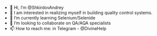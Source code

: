 - 👋 Hi, I’m @ShkirdovAndrey
- 👀 I am interested in realizing myself in building quality control systems.
- 🌱 I’m currently learning Selenium/Selenide 
- 💞️ I’m looking to collaborate on QA/AQA specialists
- 📫 How to reach me: in Telegram - @DivineHelp
<!---
ShkirdovAndrey/ShkirdovAndrey is a ✨ special ✨ repository because its `README.md` (this file) appears on your GitHub profile.
You can click the Preview link to take a look at your changes.
--->
